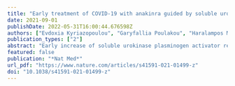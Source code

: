 ```yaml
---
title: "Early treatment of COVID-19 with anakinra guided by soluble urokinase plasminogen receptor plasma levels: a double-blind, randomized controlled phase 3 trial"
date: 2021-09-01
publishDate: 2022-05-31T16:00:44.676598Z
authors: ["Evdoxia Kyriazopoulou", "Garyfallia Poulakou", "Haralampos Milionis", "Simeon Metallidis", "Georgios Adamis", "Konstantinos Tsiakos", "Archontoula Fragkou", "Aggeliki Rapti", "Christina Damoulari", "Massimo Fantoni", "Ioannis Kalomenidis", "Georgios Chrysos", "Andrea Angheben", "Ilias Kainis", "Zoi Alexiou", "Francesco Castelli", "Francesco Saverio Serino", "Maria Tsilika", "Petros Bakakos", "Emanuele Nicastri", "Vassiliki Tzavara", "Evangelos Kostis", "Lorenzo Dagna", "Panagiotis Koufargyris", "Katerina Dimakou", "Spyridon Savvanis", "Glykeria Tzatzagou", "Maria Chini", "Giulio Cavalli", "Matteo Bassetti", "Konstantina Katrini", "Vasileios Kotsis", "George Tsoukalas", "Carlo Selmi", "Ioannis Bliziotis", "Michael Samarkos", "Michael Doumas", "Sofia Ktena", "Aikaterini Masgala", "Ilias Papanikolaou", "Maria Kosmidou", "Dimitra-Melia Myrodia", "Aikaterini Argyraki", "Chiara Simona Cardellino", "Katerina Koliakou", "Eleni-Ioanna Katsigianni", "Vassiliki Rapti", "Efthymia Giannitsioti", "Antonella Cingolani", "Styliani Micha", "Karolina Akinosoglou", "Orestis Liatsis-Douvitsas", "Styliani Symbardi", "Nikolaos Gatselis", "Maria Mouktaroudi", "Giuseppe Ippolito", "Eleni Florou", "Antigone Kotsaki", "Mihai G. Netea", "Jesper Eugen-Olsen", "Miltiades Kyprianou", "Periklis Panagopoulos", "George N. Dalekos", "Evangelos J. Giamarellos-Bourboulis"]
publication_types: ["2"]
abstract: "Early increase of soluble urokinase plasminogen activator receptor (suPAR) serum levels is indicative of increased risk of progression of coronavirus disease 2019 (COVID-19) to respiratory failure. The SAVE-MORE double-blind, randomized controlled trial evaluated the efficacy and safety of anakinra, an IL-1α/β inhibitor, in 594 patients with COVID-19 at risk of progressing to respiratory failure as identified by plasma suPAR ≥6 ng ml−1, 85.9% (n = 510) of whom were receiving dexamethasone. At day 28, the adjusted proportional odds of having a worse clinical status (assessed by the 11-point World Health Organization Clinical Progression Scale (WHO-CPS)) with anakinra, as compared to placebo, was 0.36 (95% confidence interval 0.26–0.50). The median WHO-CPS decrease on day 28 from baseline in the placebo and anakinra groups was 3 and 4 points, respectively (odds ratio (OR) = 0.40, P textless 0.0001); the respective median decrease of Sequential Organ Failure Assessment (SOFA) score on day 7 from baseline was 0 and 1 points (OR = 0.63, P = 0.004). Twenty-eight-day mortality decreased (hazard ratio = 0.45, P = 0.045), and hospital stay was shorter."
featured: false
publication: "*Nat Med*"
url_pdf: "https://www.nature.com/articles/s41591-021-01499-z"
doi: "10.1038/s41591-021-01499-z"
---
```


